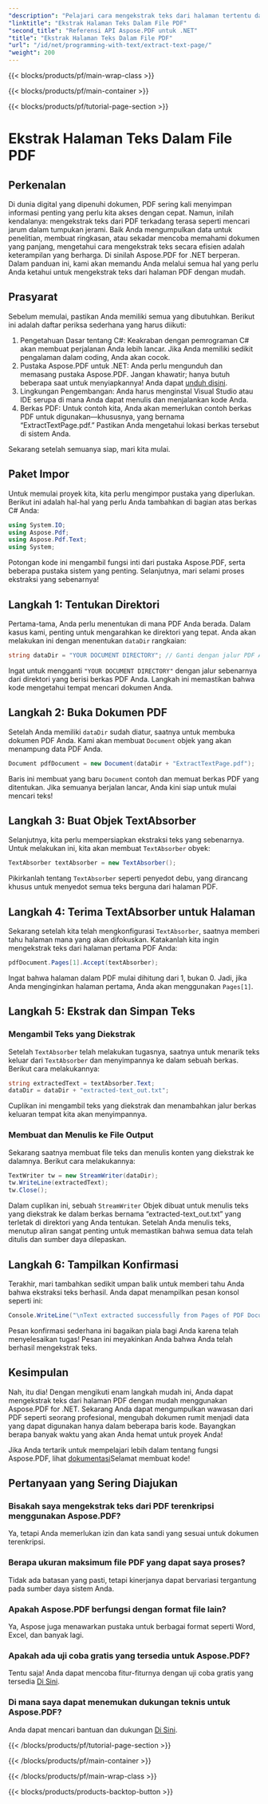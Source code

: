 ```yaml
---
"description": "Pelajari cara mengekstrak teks dari halaman tertentu dalam berkas PDF menggunakan Aspose.PDF untuk .NET."
"linktitle": "Ekstrak Halaman Teks Dalam File PDF"
"second_title": "Referensi API Aspose.PDF untuk .NET"
"title": "Ekstrak Halaman Teks Dalam File PDF"
"url": "/id/net/programming-with-text/extract-text-page/"
"weight": 200
---
```


{{< blocks/products/pf/main-wrap-class >}}

{{< blocks/products/pf/main-container >}}

{{< blocks/products/pf/tutorial-page-section >}}

# Ekstrak Halaman Teks Dalam File PDF

## Perkenalan

Di dunia digital yang dipenuhi dokumen, PDF sering kali menyimpan informasi penting yang perlu kita akses dengan cepat. Namun, inilah kendalanya: mengekstrak teks dari PDF terkadang terasa seperti mencari jarum dalam tumpukan jerami. Baik Anda mengumpulkan data untuk penelitian, membuat ringkasan, atau sekadar mencoba memahami dokumen yang panjang, mengetahui cara mengekstrak teks secara efisien adalah keterampilan yang berharga. Di sinilah Aspose.PDF for .NET berperan. Dalam panduan ini, kami akan memandu Anda melalui semua hal yang perlu Anda ketahui untuk mengekstrak teks dari halaman PDF dengan mudah.

## Prasyarat

Sebelum memulai, pastikan Anda memiliki semua yang dibutuhkan. Berikut ini adalah daftar periksa sederhana yang harus diikuti:

1. Pengetahuan Dasar tentang C#: Keakraban dengan pemrograman C# akan membuat perjalanan Anda lebih lancar. Jika Anda memiliki sedikit pengalaman dalam coding, Anda akan cocok.
2. Pustaka Aspose.PDF untuk .NET: Anda perlu mengunduh dan memasang pustaka Aspose.PDF. Jangan khawatir; hanya butuh beberapa saat untuk menyiapkannya! Anda dapat [unduh disini](https://releases.aspose.com/pdf/net/).
3. Lingkungan Pengembangan: Anda harus menginstal Visual Studio atau IDE serupa di mana Anda dapat menulis dan menjalankan kode Anda.
4. Berkas PDF: Untuk contoh kita, Anda akan memerlukan contoh berkas PDF untuk digunakan—khususnya, yang bernama “ExtractTextPage.pdf.” Pastikan Anda mengetahui lokasi berkas tersebut di sistem Anda.

Sekarang setelah semuanya siap, mari kita mulai.

## Paket Impor

Untuk memulai proyek kita, kita perlu mengimpor pustaka yang diperlukan. Berikut ini adalah hal-hal yang perlu Anda tambahkan di bagian atas berkas C# Anda:

```csharp
using System.IO;
using Aspose.Pdf;
using Aspose.Pdf.Text;
using System;
```

Potongan kode ini mengambil fungsi inti dari pustaka Aspose.PDF, serta beberapa pustaka sistem yang penting. Selanjutnya, mari selami proses ekstraksi yang sebenarnya!

## Langkah 1: Tentukan Direktori

Pertama-tama, Anda perlu menentukan di mana PDF Anda berada. Dalam kasus kami, penting untuk mengarahkan ke direktori yang tepat. Anda akan melakukan ini dengan menentukan `dataDir` rangkaian:

```csharp
string dataDir = "YOUR DOCUMENT DIRECTORY"; // Ganti dengan jalur PDF Anda
```

Ingat untuk mengganti `"YOUR DOCUMENT DIRECTORY"` dengan jalur sebenarnya dari direktori yang berisi berkas PDF Anda. Langkah ini memastikan bahwa kode mengetahui tempat mencari dokumen Anda.

## Langkah 2: Buka Dokumen PDF

Setelah Anda memiliki `dataDir` sudah diatur, saatnya untuk membuka dokumen PDF Anda. Kami akan membuat `Document` objek yang akan menampung data PDF Anda.

```csharp
Document pdfDocument = new Document(dataDir + "ExtractTextPage.pdf");
```

Baris ini membuat yang baru `Document` contoh dan memuat berkas PDF yang ditentukan. Jika semuanya berjalan lancar, Anda kini siap untuk mulai mencari teks!

## Langkah 3: Buat Objek TextAbsorber

Selanjutnya, kita perlu mempersiapkan ekstraksi teks yang sebenarnya. Untuk melakukan ini, kita akan membuat `TextAbsorber` obyek:

```csharp
TextAbsorber textAbsorber = new TextAbsorber();
```

Pikirkanlah tentang `TextAbsorber` seperti penyedot debu, yang dirancang khusus untuk menyedot semua teks berguna dari halaman PDF. 

## Langkah 4: Terima TextAbsorber untuk Halaman

Sekarang setelah kita telah mengkonfigurasi `TextAbsorber`, saatnya memberi tahu halaman mana yang akan difokuskan. Katakanlah kita ingin mengekstrak teks dari halaman pertama PDF Anda:

```csharp
pdfDocument.Pages[1].Accept(textAbsorber);
```

Ingat bahwa halaman dalam PDF mulai dihitung dari 1, bukan 0. Jadi, jika Anda menginginkan halaman pertama, Anda akan menggunakan `Pages[1]`.

## Langkah 5: Ekstrak dan Simpan Teks

### Mengambil Teks yang Diekstrak

Setelah `TextAbsorber` telah melakukan tugasnya, saatnya untuk menarik teks keluar dari `TextAbsorber` dan menyimpannya ke dalam sebuah berkas. Berikut cara melakukannya:

```csharp
string extractedText = textAbsorber.Text;
dataDir = dataDir + "extracted-text_out.txt";
```

Cuplikan ini mengambil teks yang diekstrak dan menambahkan jalur berkas keluaran tempat kita akan menyimpannya.

### Membuat dan Menulis ke File Output

Sekarang saatnya membuat file teks dan menulis konten yang diekstrak ke dalamnya. Berikut cara melakukannya:

```csharp
TextWriter tw = new StreamWriter(dataDir);
tw.WriteLine(extractedText);
tw.Close();
```

Dalam cuplikan ini, sebuah `StreamWriter` Objek dibuat untuk menulis teks yang diekstrak ke dalam berkas bernama “extracted-text_out.txt” yang terletak di direktori yang Anda tentukan. Setelah Anda menulis teks, menutup aliran sangat penting untuk memastikan bahwa semua data telah ditulis dan sumber daya dilepaskan.

## Langkah 6: Tampilkan Konfirmasi

Terakhir, mari tambahkan sedikit umpan balik untuk memberi tahu Anda bahwa ekstraksi teks berhasil. Anda dapat menampilkan pesan konsol seperti ini:

```csharp
Console.WriteLine("\nText extracted successfully from Pages of PDF Document.\nFile saved at " + dataDir);
```

Pesan konfirmasi sederhana ini bagaikan piala bagi Anda karena telah menyelesaikan tugas! Pesan ini meyakinkan Anda bahwa Anda telah berhasil mengekstrak teks.

## Kesimpulan

Nah, itu dia! Dengan mengikuti enam langkah mudah ini, Anda dapat mengekstrak teks dari halaman PDF dengan mudah menggunakan Aspose.PDF for .NET. Sekarang Anda dapat mengumpulkan wawasan dari PDF seperti seorang profesional, mengubah dokumen rumit menjadi data yang dapat digunakan hanya dalam beberapa baris kode. Bayangkan berapa banyak waktu yang akan Anda hemat untuk proyek Anda!

Jika Anda tertarik untuk mempelajari lebih dalam tentang fungsi Aspose.PDF, lihat [dokumentasi](https://reference.aspose.com/pdf/net/)Selamat membuat kode!

## Pertanyaan yang Sering Diajukan

### Bisakah saya mengekstrak teks dari PDF terenkripsi menggunakan Aspose.PDF?
Ya, tetapi Anda memerlukan izin dan kata sandi yang sesuai untuk dokumen terenkripsi.

### Berapa ukuran maksimum file PDF yang dapat saya proses?
Tidak ada batasan yang pasti, tetapi kinerjanya dapat bervariasi tergantung pada sumber daya sistem Anda.

### Apakah Aspose.PDF berfungsi dengan format file lain?
Ya, Aspose juga menawarkan pustaka untuk berbagai format seperti Word, Excel, dan banyak lagi.

### Apakah ada uji coba gratis yang tersedia untuk Aspose.PDF?
Tentu saja! Anda dapat mencoba fitur-fiturnya dengan uji coba gratis yang tersedia [Di Sini](https://releases.aspose.com/).

### Di mana saya dapat menemukan dukungan teknis untuk Aspose.PDF?
Anda dapat mencari bantuan dan dukungan [Di Sini](https://forum.aspose.com/c/pdf/10).

{{< /blocks/products/pf/tutorial-page-section >}}

{{< /blocks/products/pf/main-container >}}

{{< /blocks/products/pf/main-wrap-class >}}

{{< blocks/products/products-backtop-button >}}
